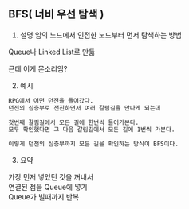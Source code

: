 ## BFS( 너비 우선 탐색  )

1. 설명
임의 노드에서 인접한 노드부터 먼저 탐색하는 방법

Queue나 Linked List로 만듦

근데 이게 몬소리임?

2. 예시

```sh
RPG에서 어떤 던전을 들어갔다.
던전의 심층부로 전진하면서 여러 갈림길을 만나게 되는데

첫번째 갈림길에서 모든 길에 한번씩 들어가본다.
모두 확인했다면 그 다음 갈림길에서 모든 길에 1번씩 가본다.

이렇게 던전의 심층부까지 모든 길을 확인하는 방식이 BFS이다.
```

3. 요약

가장 먼저 넣었던 것을 꺼내서
</br>
연결된 점을 Queue에 넣기
</br>
Queue가 빌때까지 반복